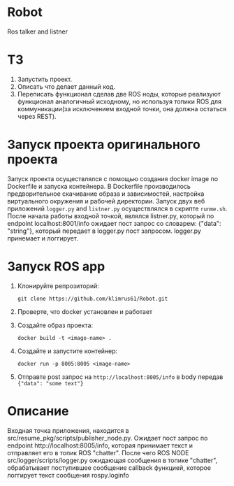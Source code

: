 # Robot
Ros talker and listner
# ТЗ
1) Запустить проект.
2) Описать что делает данный код.
3) Переписать функционал сделав две ROS ноды, которые реализуют функционал аналогичный исходному, но используя топики ROS для коммуникации(за исключением входной точки, она должна остаться через REST).
# Запуск проекта оригинального проекта
  Запуск проекта осуществлялся с помощью создания docker image по Dockerfile и запуска контейнера. В Dockerfile производилось предворительное скачивание образа и зависимостей, настройка виртуального окружения и рабочей директории. Запуск двух веб приложений ``logger.py`` and ``listner.py`` осуществлялся в скрипте ``runme.sh``.
После начала работы входной точкой, являлся listner.py, который по endpoint localhost:8001/info ожидает пост запрос со словарем: {"data": "string"}, который передает в logger.py пост запросом. logger.py принемает и логгирует.
# Запуск ROS app
  1) Клонируйте репрозиторий:

     ```git clone https://github.com/klimrus61/Robot.git```

  2) Проверте, что docker установлен и работает
  3) Создайте образ проекта:

     ```docker build -t <image-name> .```

  4) Создайте и запустите контейнер:

     ```docker run -p 8005:8005 <image-name>```
     
  5) Отправте post запрос на ``http://localhost:8005/info`` в body передав ``{"data": "some text"}``
# Описание
  Входная точка приложения, находится в src/resume_pkg/scripts/publisher_node.py. Ожидает пост запрос по endpoint http://localhost:8005/info, которая принимает текст и отправляет его в топик ROS "chatter". После чего ROS NODE src/logger/scripts/logger.py ожидающая сообщения в топике "chatter", обрабатывает поступившее сообщение callback функцией, которое логгирует текст сообщения rospy.loginfo
  
